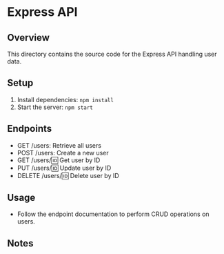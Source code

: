 # Express API

## Overview

This directory contains the source code for the Express API handling user data.

## Setup

1. Install dependencies: `npm install`
2. Start the server: `npm start`

## Endpoints

- GET /users: Retrieve all users
- POST /users: Create a new user
- GET /users/:id: Get user by ID
- PUT /users/:id: Update user by ID
- DELETE /users/:id: Delete user by ID

## Usage

- Follow the endpoint documentation to perform CRUD operations on users.

## Notes

